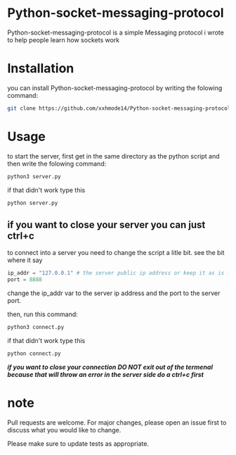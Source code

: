# Python-socket-messaging-protocol

Python-socket-messaging-protocol is a simple Messaging protocol i wrote to help people learn how sockets work


# Installation

you can install Python-socket-messaging-protocol by writing the folowing command:

```bash
git clone https://github.com/xxhmode14/Python-socket-messaging-protocol.git
```
# Usage

to start the server, first get in the same directory as the python script and then write the folowing command:

```bash
python3 server.py
```
if that didn't work type this
```bash
python server.py
```
if you want to close your server you can just ctrl+c
---------------------------------------


to connect into a server you need to change the script a litle bit.
see the bit where it say

```python
ip_addr = "127.0.0.1" # the server public ip address or keep it as is for a local server
port = 8888
```
change the ip_addr var to the server ip address and the port to the server port.

then, run this command:
```bash
python3 connect.py
```
if that didn't work type this
```bash
python connect.py
```
***if you want to close your connection DO NOT exit out of the termenal because that will throw an error in the server side do a ctrl+c first***

# note

Pull requests are welcome. For major changes, please open an issue first to discuss what you would like to change.

Please make sure to update tests as appropriate.

